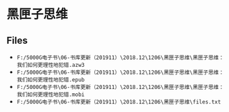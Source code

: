 # 黑匣子思维

## Files

- `F:/5000G电子书\06-书库更新（201911）\2018.12\1206\黑匣子思维\黑匣子思维：我们如何更理性地犯错.azw3`
- `F:/5000G电子书\06-书库更新（201911）\2018.12\1206\黑匣子思维\黑匣子思维：我们如何更理性地犯错.epub`
- `F:/5000G电子书\06-书库更新（201911）\2018.12\1206\黑匣子思维\黑匣子思维：我们如何更理性地犯错.mobi`
- `F:/5000G电子书\06-书库更新（201911）\2018.12\1206\黑匣子思维\files.txt`
